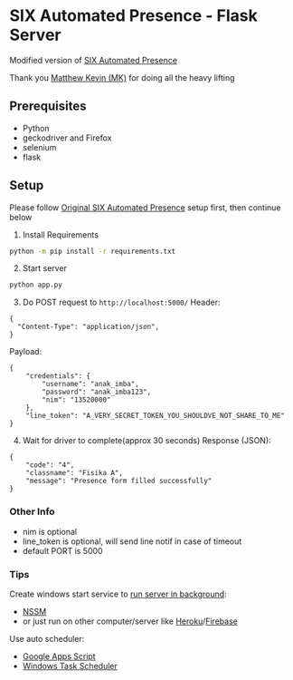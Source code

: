 # SIX Automated Presence - Flask Server
Modified version of [SIX Automated Presence](https://github.com/mkamadeus/SIX-Automated-Presence)

Thank you [Matthew Kevin (MK)](https://github.com/mkamadeus/) for doing all the heavy lifting

## Prerequisites
- Python
- geckodriver and Firefox
- selenium
- flask


## Setup
Please follow [Original SIX Automated Presence](https://github.com/mkamadeus/SIX-Automated-Presence) setup first, then continue below

1. Install Requirements
```bash
python -m pip install -r requirements.txt
```
2. Start server
```bash
python app.py
```
3. Do POST request to `http://localhost:5000/`
Header:
```
{
  "Content-Type": "application/json",
}
```
Payload:
```
{
	"credentials": {
		"username": "anak_imba",
		"password": "anak_imba123",
		"nim": "13520000"
	},
	"line_token": "A_VERY_SECRET_TOKEN_YOU_SHOULDVE_NOT_SHARE_TO_ME"
}
```
4. Wait for driver to complete(approx 30 seconds)
Response (JSON):
```
{
	"code": "4",
	"classname": "Fisika A",
	"message": "Presence form filled successfully"
}
```

### Other Info
- nim is optional
- line_token is optional, will send line notif in case of timeout
- default PORT is 5000

### Tips
Create windows start service to [run server in background](https://stackoverflow.com/questions/32808730/running-python-script-as-a-windows-background-process):
- [NSSM](https://nssm.cc/)
- or just run on other computer/server like [Heroku](https://devcenter.heroku.com/articles/getting-started-with-python)/[Firebase](https://medium.com/firebase-developers/hosting-flask-servers-on-firebase-from-scratch-c97cfb204579)

Use auto scheduler:
- [Google Apps Script](https://www.quora.com/How-can-I-periodically-run-a-Google-Script-on-a-Spreadsheet)  
- [Windows Task Scheduler](https://www.windowscentral.com/how-create-automated-task-using-task-scheduler-windows-10)
